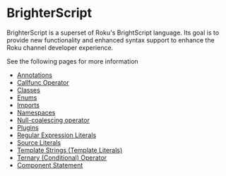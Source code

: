 # BrighterScript
BrighterScript is a superset of Roku's BrightScript language. Its goal is to provide new functionality and enhanced syntax support to enhance the Roku channel developer experience.

See the following pages for more information

 - [Annotations](annotations.md)
 - [Callfunc Operator](callfunc-operator.md)
 - [Classes](classes.md)
 - [Enums](enums.md)
 - [Imports](imports.md)
 - [Namespaces](namespaces.md)
 - [Null-coalescing operator](null-coalescing-operator.md)
 - [Plugins](plugins.md)
 - [Regular Expression Literals](regex-literals.md)
 - [Source Literals](source-literals.md)
 - [Template Strings (Template Literals)](template-strings.md)
 - [Ternary (Conditional) Operator](ternary-operator.md)
 - [Component Statement](component-statement.md)
